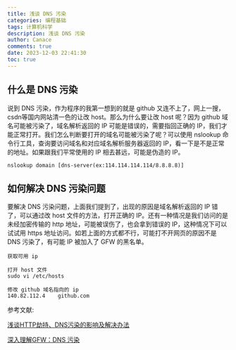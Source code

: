```yaml
---
title: 浅谈 DNS 污染
categories: 编程基础
tags: 计算机科学
description: 浅谈 DNS 污染
author: Canace
comments: true
date: 2023-12-03 22:41:30
toc: true
---
```

## 什么是 DNS 污染

说到 DNS 污染，作为程序的我第一想到的就是 github 又连不上了，网上一搜，csdn等国内网站清一色的让改 host。那么为什么要让改 host 呢？因为 github 域名可能被污染了，域名解析返回的 IP 可能是错误的，需要指回正确的 IP，我们才能正常打开。我们怎么判断要打开的域名可能被污染了呢？可以使用 nslookup 命令行工具，查询要访问域名和对应域名解析服务器返回的 IP，看一下是不是正常的地址。如果跟我们平常使用的 IP 相去甚远，可能是伪造的 IP。

```
nslookup domain [dns-server(ex:114.114.114.114/8.8.8.8)] 
```

## 如何解决 DNS 污染问题

要解决 DNS 污染问题，上面我们提到了，出现的原因是域名解析返回的 IP 错了，可以通过改 host 文件的方法，打开正确的 IP。还有一种情况是我们访问的是未经加密传输的 http 地址，可能被误伤了，也会拿到错误的 IP，这种情况下可以试试用 https 地址访问。如若上面的方式都不行，可能打不开网页的原因不是 DNS 污染了，有可能 IP 被加入了 GFW 的黑名单。

```
获取可用 ip

打开 host 文件
sudo vi /etc/hosts

修改 github 域名指向的 ip
140.82.112.4    github.com
```

参考文献:

[浅谈HTTP劫持、DNS污染的影响及解决办法](https://github.com/hoochanlon/fq-book/blob/master/docs/doub/6t3mypbm-5.md)

[深入理解GFW：DNS 污染](https://gfwrev.blogspot.com/2009/11/gfwdns.html)